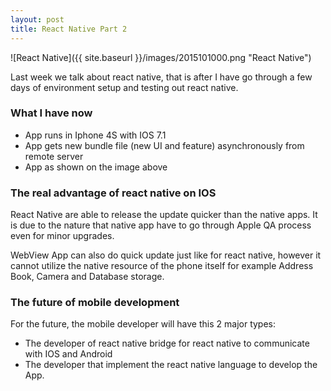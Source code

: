 ```yaml
---
layout: post
title: React Native Part 2
---
```


![React Native]({{ site.baseurl }}/images/2015101000.png "React Native")

Last week we talk about react native, that is after I have go through a few days of environment setup and testing out react native.

### What I have now

- App runs in Iphone 4S with IOS 7.1
- App gets new bundle file (new UI and feature) asynchronously from remote server
- App as shown on the image above

### The real advantage of react native on IOS

React Native are able to release the update quicker than the native apps. It is due to the nature that native app have to go through Apple QA process even for minor upgrades.

WebView App can also do quick update just like for react native, however it cannot utilize the native resource of the phone itself for example Address Book, Camera and Database storage.

### The future of mobile development

For the future, the mobile developer will have this 2 major types:

- The developer of react native bridge for react native to communicate with IOS and Android
- The developer that implement the react native language to develop the App.
